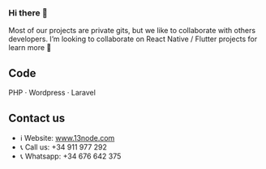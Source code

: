 ### Hi there 👋

Most of our projects are private gits, but we like to collaborate with others developers. 
I’m looking to collaborate on React Native / Flutter projects for learn more 💪

## Code
PHP · Wordpress · Laravel

## Contact us

- ℹ️ Website: www.13node.com
- 📞 Call us: +34 911 977 292 
- 📞 Whatsapp: +34 676 642 375
